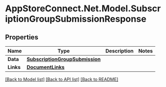 # AppStoreConnect.Net.Model.SubscriptionGroupSubmissionResponse

## Properties

Name | Type | Description | Notes
------------ | ------------- | ------------- | -------------
**Data** | [**SubscriptionGroupSubmission**](SubscriptionGroupSubmission.md) |  | 
**Links** | [**DocumentLinks**](DocumentLinks.md) |  | 

[[Back to Model list]](../README.md#documentation-for-models) [[Back to API list]](../README.md#documentation-for-api-endpoints) [[Back to README]](../README.md)

